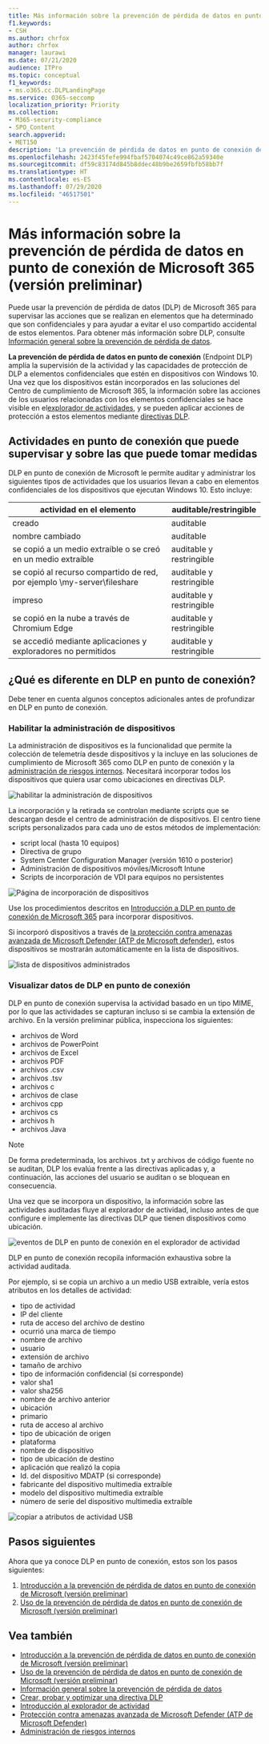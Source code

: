 ```yaml
---
title: Más información sobre la prevención de pérdida de datos en punto de conexión de Microsoft 365 (versión preliminar)
f1.keywords:
- CSH
ms.author: chrfox
author: chrfox
manager: laurawi
ms.date: 07/21/2020
audience: ITPro
ms.topic: conceptual
f1_keywords:
- ms.o365.cc.DLPLandingPage
ms.service: O365-seccomp
localization_priority: Priority
ms.collection:
- M365-security-compliance
- SPO_Content
search.appverid:
- MET150
description: 'La prevención de pérdida de datos en punto de conexión de Microsoft 365 amplía la supervisión de las actividades de archivo y de las acciones de protección de estos archivos a los puntos de conexión. Los archivos se hacen visibles en las soluciones de cumplimiento de Microsoft 365 '
ms.openlocfilehash: 2423f45fefe994fbaf5704074c49ce862a59340e
ms.sourcegitcommit: df59c83174d845b8ddec48b9be2659fbfb58bb7f
ms.translationtype: HT
ms.contentlocale: es-ES
ms.lasthandoff: 07/29/2020
ms.locfileid: "46517501"
---
```

# <a name="learn-about-microsoft-365-endpoint-data-loss-prevention-preview"></a>Más información sobre la prevención de pérdida de datos en punto de conexión de Microsoft 365 (versión preliminar)

Puede usar la prevención de pérdida de datos (DLP) de Microsoft 365 para supervisar las acciones que se realizan en elementos que ha determinado que son confidenciales y para ayudar a evitar el uso compartido accidental de estos elementos. Para obtener más información sobre DLP, consulte [Información general sobre la prevención de pérdida de datos](data-loss-prevention-policies.md).

**La prevención de pérdida de datos en punto de conexión** (Endpoint DLP) amplía la supervisión de la actividad y las capacidades de protección de DLP a elementos confidenciales que estén en dispositivos con Windows 10. Una vez que los dispositivos están incorporados en las soluciones del Centro de cumplimiento de Microsoft 365, la información sobre las acciones de los usuarios relacionadas con los elementos confidenciales se hace visible en el[explorador de actividades](data-classification-activity-explorer.md), y se pueden aplicar acciones de protección a estos elementos mediante [directivas DLP](create-test-tune-dlp-policy.md).

## <a name="endpoint-activities-you-can-monitor-and-take-action-on"></a>Actividades en punto de conexión que puede supervisar y sobre las que puede tomar medidas

DLP en punto de conexión de Microsoft le permite auditar y administrar los siguientes tipos de actividades que los usuarios llevan a cabo en elementos confidenciales de los dispositivos que ejecutan Windows 10. Esto incluye:


|actividad en el elemento |auditable/restringible  |
|---------|---------|
|creado    | auditable      |
|nombre cambiado    |  auditable       |
|se copió a un medio extraíble o se creó en un medio extraíble     |     auditable y restringible|
|se copió al recurso compartido de red, por ejemplo \\my-server\fileshare   |     auditable y restringible    |
|impreso |    auditable y restringible       |
|se copió en la nube a través de Chromium Edge    |   auditable y restringible        |
|se accedió mediante aplicaciones y exploradores no permitidos    |  auditable y restringible       |

## <a name="whats-different-in-endpoint-dlp"></a>¿Qué es diferente en DLP en punto de conexión?

Debe tener en cuenta algunos conceptos adicionales antes de profundizar en DLP en punto de conexión.

### <a name="enabling-device-management"></a>Habilitar la administración de dispositivos

La administración de dispositivos es la funcionalidad que permite la colección de telemetría desde dispositivos y la incluye en las soluciones de cumplimiento de Microsoft 365 como DLP en punto de conexión y la [administración de riesgos internos](insider-risk-management.md). Necesitará incorporar todos los dispositivos que quiera usar como ubicaciones en directivas DLP.

![habilitar la administración de dispositivos](../media/endpoint-dlp-learn-about-1-enable-device-management.png)

La incorporación y la retirada se controlan mediante scripts que se descargan desde el centro de administración de dispositivos. El centro tiene scripts personalizados para cada uno de estos métodos de implementación:

- script local (hasta 10 equipos)
- Directiva de grupo
- System Center Configuration Manager (versión 1610 o posterior)
- Administración de dispositivos móviles/Microsoft Intune
- Scripts de incorporación de VDI para equipos no persistentes

![Página de incorporación de dispositivos](../media/endpoint-dlp-learn-about-3-device-onboarding-page.png)

 Use los procedimientos descritos en [Introducción a DLP en punto de conexión de Microsoft 365](endpoint-dlp-getting-started.md) para incorporar dispositivos.

Si incorporó dispositivos a través de [la protección contra amenazas avanzada de Microsoft Defender (ATP de Microsoft defender)](https://docs.microsoft.com/windows/security/threat-protection/), estos dispositivos se mostrarán automáticamente en la lista de dispositivos.

![lista de dispositivos administrados](../media/endpoint-dlp-learn-about-2-device-list.png)

### <a name="viewing-endpoint-dlp-data"></a>Visualizar datos de DLP en punto de conexión

 DLP en punto de conexión supervisa la actividad basado en un tipo MIME, por lo que las actividades se capturan incluso si se cambia la extensión de archivo. En la versión preliminar pública, inspecciona los siguientes:

- archivos de Word
- archivos de PowerPoint
- archivos de Excel
- archivos PDF
- archivos .csv
- archivos .tsv
- archivos c
- archivos de clase
- archivos cpp
- archivos cs
- archivos h
- archivos Java

> [!NOTE]
> De forma predeterminada, los archivos .txt y archivos de código fuente no se auditan, DLP los evalúa frente a las directivas aplicadas y, a continuación, las acciones del usuario se auditan o se bloquean en consecuencia.

Una vez que se incorpora un dispositivo, la información sobre las actividades auditadas fluye al explorador de actividad, incluso antes de que configure e implemente las directivas DLP que tienen dispositivos como ubicación.

![eventos de DLP en punto de conexión en el explorador de actividad](../media/endpoint-dlp-learn-about-4-activity-explorer.png)

DLP en punto de conexión recopila información exhaustiva sobre la actividad auditada.

Por ejemplo, si se copia un archivo a un medio USB extraíble, vería estos atributos en los detalles de actividad:

- tipo de actividad
- IP del cliente
- ruta de acceso del archivo de destino
- ocurrió una marca de tiempo
- nombre de archivo
- usuario
- extensión de archivo
- tamaño de archivo
- tipo de información confidencial (si corresponde)
- valor sha1
- valor sha256
- nombre de archivo anterior
- ubicación
- primario
- ruta de acceso al archivo
- tipo de ubicación de origen
- plataforma
- nombre de dispositivo
- tipo de ubicación de destino
- aplicación que realizó la copia
- Id. del dispositivo MDATP (si corresponde)
- fabricante del dispositivo multimedia extraíble
- modelo del dispositivo multimedia extraíble
- número de serie del dispositivo multimedia extraíble

![copiar a atributos de actividad USB](../media/endpoint-dlp-learn-about-5-activity-attributes.png)

## <a name="next-steps"></a>Pasos siguientes

Ahora que ya conoce DLP en punto de conexión, estos son los pasos siguientes:

1) [Introducción a la prevención de pérdida de datos en punto de conexión de Microsoft (versión preliminar)](endpoint-dlp-getting-started.md)
2) [Uso de la prevención de pérdida de datos en punto de conexión de Microsoft (versión preliminar)](endpoint-dlp-using.md)

## <a name="see-also"></a>Vea también

- [Introducción a la prevención de pérdida de datos en punto de conexión de Microsoft (versión preliminar)](endpoint-dlp-getting-started.md)
- [Uso de la prevención de pérdida de datos en punto de conexión de Microsoft (versión preliminar)](endpoint-dlp-using.md)
- [Información general sobre la prevención de pérdida de datos](data-loss-prevention-policies.md)
- [Crear, probar y optimizar una directiva DLP](create-test-tune-dlp-policy.md)
- [Introducción al explorador de actividad](data-classification-activity-explorer.md)
- [Protección contra amenazas avanzada de Microsoft Defender (ATP de Microsoft Defender)](https://docs.microsoft.com/windows/security/threat-protection/)
- [Administración de riesgos internos](insider-risk-management.md)